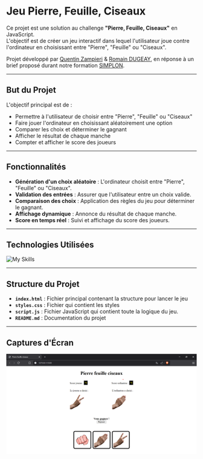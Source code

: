# Jeu Pierre, Feuille, Ciseaux

Ce projet est une solution au challenge **"Pierre, Feuille, Ciseaux"** en JavaScript.  
L'objectif est de créer un jeu interactif dans lequel l'utilisateur joue contre l'ordinateur en choisissant entre "Pierre", "Feuille" ou "Ciseaux".

Projet développé par [Quentin Zampieri](https://github.com/Quentin384) & [Romain DUGEAY](https://github.com/Zadig2b), en réponse à un brief proposé durant notre formation [SIMPLON](https://www.simplon.co/).

---

## But du Projet

L'objectif principal est de :

- Permettre à l'utilisateur de choisir entre "Pierre", "Feuille" ou "Ciseaux"
- Faire jouer l'ordinateur en choisissant aléatoirement une option
- Comparer les choix et déterminer le gagnant
- Afficher le résultat de chaque manche
- Compter et afficher le score des joueurs

---

## Fonctionnalités

- **Génération d'un choix aléatoire** : L'ordinateur choisit entre "Pierre", "Feuille" ou "Ciseaux".
- **Validation des entrées** : Assurer que l'utilisateur entre un choix valide.
- **Comparaison des choix** : Application des règles du jeu pour déterminer le gagnant.
- **Affichage dynamique** : Annonce du résultat de chaque manche.
- **Score en temps réel** : Suivi et affichage du score des joueurs.

---

## Technologies Utilisées

![My Skills](https://skillicons.dev/icons?i=html,css,js)

---

## Structure du Projet

- **`index.html`** : Fichier principal contenant la structure pour lancer le jeu
- **`styles.css`** : Fichier qui contient les styles
- **`script.js`** : Fichier JavaScript qui contient toute la logique du jeu.
- **`README.md`** : Documentation du projet

---

## Captures d'Écran

![Capture](assets/Capture.png)
